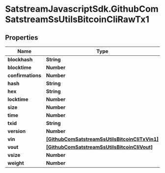 # SatstreamJavascriptSdk.GithubComSatstreamSsUtilsBitcoinCliRawTx1

## Properties
Name | Type | Description | Notes
------------ | ------------- | ------------- | -------------
**blockhash** | **String** |  | [optional] 
**blocktime** | **Number** |  | [optional] 
**confirmations** | **Number** |  | [optional] 
**hash** | **String** |  | [optional] 
**hex** | **String** |  | [optional] 
**locktime** | **Number** |  | [optional] 
**size** | **Number** |  | [optional] 
**time** | **Number** |  | [optional] 
**txid** | **String** |  | [optional] 
**version** | **Number** |  | [optional] 
**vin** | [**[GithubComSatstreamSsUtilsBitcoinCliTxVin1]**](GithubComSatstreamSsUtilsBitcoinCliTxVin1.md) |  | [optional] 
**vout** | [**[GithubComSatstreamSsUtilsBitcoinCliVout]**](GithubComSatstreamSsUtilsBitcoinCliVout.md) |  | [optional] 
**vsize** | **Number** |  | [optional] 
**weight** | **Number** |  | [optional] 
